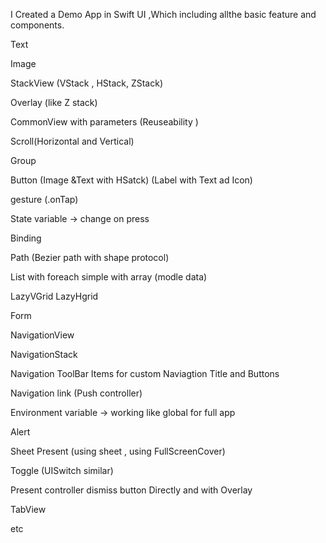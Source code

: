 I Created a Demo App in Swift UI ,Which including allthe basic feature and components.

Text 

Image 

StackView (VStack , HStack, ZStack)

Overlay (like Z stack)

CommonView with parameters (Reuseability )

Scroll(Horizontal and Vertical)

Group

Button 
(Image &Text with HSatck)
(Label with Text ad Icon)

gesture (.onTap)

State variable -> change on press 

Binding 


Path (Bezier path with shape protocol)

List 
 with foreach
simple
with array (modle data)

LazyVGrid 
LazyHgrid

Form 

NavigationView 

NavigationStack

Navigation ToolBar Items for custom Naviagtion Title and Buttons

Navigation link (Push controller)

Environment variable -> working like global for full app

Alert

Sheet Present (using sheet , using FullScreenCover)

Toggle (UISwitch similar)

Present controller dismiss button Directly and with Overlay

TabView

etc



